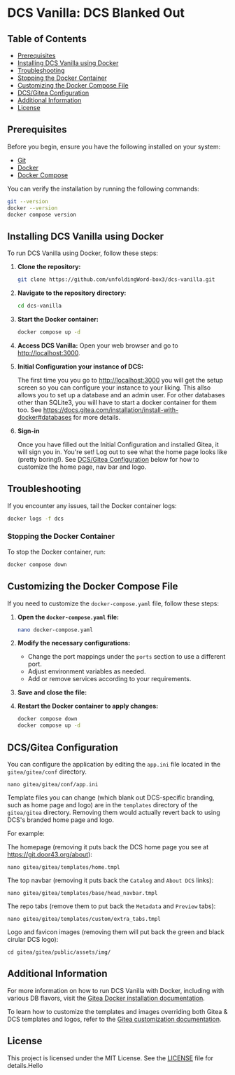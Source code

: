 # DCS Vanilla: DCS Blanked Out

## Table of Contents

- [Prerequisites](#prerequisites)
- [Installing DCS Vanilla using Docker](#installing-dcs-vanilla-using-docker)
- [Troubleshooting](#troubleshooting)
- [Stopping the Docker Container](#stopping-the-docker-container)
- [Customizing the Docker Compose File](#customizing-the-docker-compose-file)
- [DCS/Gitea Configuration](#dcsgitea-configuration)
- [Additional Information](#additional-information)
- [License](#license)

## Prerequisites

Before you begin, ensure you have the following installed on your system:

- [Git](https://git-scm.com/)
- [Docker](https://www.docker.com/)
- [Docker Compose](https://docs.docker.com/compose/)

You can verify the installation by running the following commands:

```sh
git --version
docker --version
docker compose version
```
## Installing DCS Vanilla using Docker

To run DCS Vanilla using Docker, follow these steps:

1. **Clone the repository:**
    ```sh
    git clone https://github.com/unfoldingWord-box3/dcs-vanilla.git
    ```

2. **Navigate to the repository directory:**
    ```sh
    cd dcs-vanilla
    ```

3. **Start the Docker container:**
    ```sh
    docker compose up -d
    ```

4. **Access DCS Vanilla:**
    Open your web browser and go to [http://localhost:3000](http://localhost:3000).

5. **Initial Configuration your instance of DCS:**

    The first time you you go to [http://localhost:3000](http://localhost:3000) you will get the setup screen so you can configure your instance to your liking. This allso allows you to set up a database and an admin user. For other databases other than SQLite3, you will have to start a docker container for them too. See https://docs.gitea.com/installation/install-with-docker#databases for more details.

6. **Sign-in**

    Once you have filled out the Initial Configuration and installed Gitea, it will sign you in. You're set! Log out to see what the home page looks like (pretty boring!). See [DCS/Gitea Configuration](#dcsgitea-configuration) below for how to customize the home page, nav bar and logo.

## Troubleshooting

If you encounter any issues, tail the Docker container logs:

```sh
docker logs -f dcs
```

### Stopping the Docker Container

To stop the Docker container, run:
```sh
docker compose down
```

## Customizing the Docker Compose File

If you need to customize the `docker-compose.yaml` file, follow these steps:

1. **Open the `docker-compose.yaml` file:**
    ```sh
    nano docker-compose.yaml
    ```

2. **Modify the necessary configurations:**
    - Change the port mappings under the `ports` section to use a different port.
    - Adjust environment variables as needed.
    - Add or remove services according to your requirements.

3. **Save and close the file:**

4. **Restart the Docker container to apply changes:**

    ```sh
    docker compose down
    docker compose up -d
    ```

## DCS/Gitea Configuration

You can configure the application by editing the `app.ini` file located in the `gitea/gitea/conf` directory.

    nano gitea/gitea/conf/app.ini

Template files you can change (which blank out DCS-specific branding, such as home page and logo) are in the `templates` directory of the `gitea/gitea` directory. Removing them would actually revert back to using DCS's branded home page and logo.

For example:

The homepage (removing it puts back the DCS home page you see at https://git.door43.org/about):

    nano gitea/gitea/templates/home.tmpl

The top navbar (removing it puts back the `Catalog` and `About DCS` links):

    nano gitea/gitea/templates/base/head_navbar.tmpl

The repo tabs (remove them to put back the `Metadata` and `Preview` tabs):

    nano gitea/gitea/templates/custom/extra_tabs.tmpl

Logo and favicon images (removing them will put back the green and black cirular DCS logo):

    cd gitea/gitea/public/assets/img/

## Additional Information

For more information on how to run DCS Vanilla with Docker, including with various DB flavors, visit the [Gitea Docker installation documentation](https://docs.gitea.com/installation/install-with-docker).

To learn how to customize the templates and images overriding both Gitea & DCS templates and logos, refer to the [Gitea customization documentation](https://docs.gitea.com/administration/customizing-gitea).

## License

This project is licensed under the MIT License. See the [LICENSE](LICENSE) file for details.Hello
